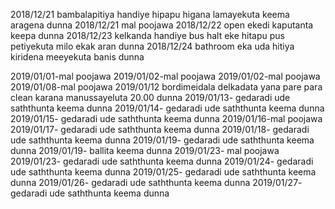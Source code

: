 2018/12/21 bambalapitiya handiye hipapu higana lamayekuta keema aragena dunna
2018/12/21 mal poojawa
2018/12/22 open ekedi kaputanta keepa dunna
2018/12/23 kelkanda handiye bus halt eke hitapu pus petiyekuta milo ekak aran dunna
2018/12/24 bathroom eka uda hitiya kiridena meeyekuta banis dunna

2019/01/01-mal poojawa
2019/01/02-mal poojawa
2019/01/02-mal poojawa
2019/01/08-mal poojawa
2019/01/12 bordimeidala delkadata yana pare para clean karana manussayeluta 20.00 dunna
2019/01/13- gedaradi ude saththunta keema dunna
2019/01/14- gedaradi ude saththunta keema dunna
2019/01/15- gedaradi ude saththunta keema dunna
2019/01/16-mal poojawa
2019/01/17- gedaradi ude saththunta keema dunna
2019/01/18- gedaradi ude saththunta keema dunna
2019/01/19- gedaradi ude saththunta keema dunna
2019/01/19- ballita keema dunna
2019/01/23- mal poojawa
2019/01/23- gedaradi ude saththunta keema dunna
2019/01/24- gedaradi ude saththunta keema dunna
2019/01/25- gedaradi ude saththunta keema dunna
2019/01/26- gedaradi ude saththunta keema dunna
2019/01/27- gedaradi ude saththunta keema dunna
